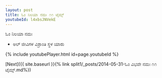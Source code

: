 ```yaml
---
layout: post
title: ಓಂ ನಿಲಯಾ ನಮಃ ೧೧ ಟೈಮ್ಸ್
youtubeId: l4xbsJNVekE
---
```

 
 
 ಓಂ ನಿಲಯಾ ನಮಃ  
 
 -  ಅಲ್ ಜೀವಿಗಳ ವಿಶ್ರಾಂತಿ ಸ್ಥಳ ಯಾರು 
 
  
 
  
 
 
 
 
 
 


{% include youtubePlayer.html id=page.youtubeId %}
 
[Next]({{ site.baseurl }}{% link  split1/_posts/2014-05-31-ಓಂ ವಿಭವೇ ನಮಃ ೧೧ ಟೈಮ್ಸ್.md%})
 
